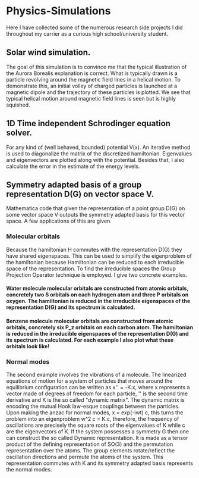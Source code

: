 # Physics-Simulations
Here I have collected some of the numerous research side projects I did throughout my carrier as a curious high school/university student.

## Solar wind simulation.

The goal of this simulation is to convince me that the typical illustration of the Aurora Borealis explanation is correct. What is typically drawn is a particle revolving around the magnetic field lines in a helical motion. To demonstrate this, an initial volley of charged particles is launched at a magnetic dipole and the trajectory of these particles is plotted. We see that typical helical motion around magnetic field lines is seen but is highly squished.

## 1D Time independent Schrodinger equation solver.
For any kind of (well behaved, bounded) potential V(x). An iterative method is used to diagonalize the matrix of the discretized hamiltonian. Eigenvalues and eigenvectors are plotted along with the potential. Besides that, I also calculate the error in the estimate of the energy levels.

## Symmetry adapted basis of a group representation D(G) on vector space V.
Mathematica code that given the representation of a point group D(G) on some vector space V outputs the symmetry adapted basis for this vector space. A few applications of this are given.
### Molecular orbitals
Because the hamiltonian H commutes with the representation D(G) they have shared eigenspaces. This can be used to simplify the eigenproblem of the hamiltonian because Hamiltonian can be reduced to each irreducible space of the representation. To find the irreducible spaces the Group Projection Operator technique is employed. I give two concrete examples.
#### Water molecule molecular orbitals are constructed from atomic orbitals, concretely two S orbitals on each hydrogen atom and three P orbitals on oxygen. The hamiltonian is reduced in the irreducible eigenspaces of the representation D(G) and its spectrum is calculated.
#### Benzene molecule molecular orbitals are constructed from atomic orbitals, concretely six P_z orbitals on each carbon atom. The hamiltonian is reduced in the irreducible eigenspaces of the representation D(G) and its spectrum is calculated. For each example I also plot what these orbitals look like!
### Normal modes
The second example involves the vibrations of a molecule. The linearized equations of motion for a system of particles that moves around the equilibrium configuration can be written as x'' = -K.x, where x represents a vector made of degrees of freedom for each particle, '' is the second time derivative and K is the so called "dynamic matrix". The dynamic matrix is encoding the mutual Hook law-esque couplings between the particles. Upon making the anzac for normal modes, x = exp(-iwt) c, this turns the problem into an eigenproblem w^2 c = K.c, therefore, the frequency of oscillations are precisely the square roots of the eigenvalues of K while c are the eigenvectors of K.
If the system possesses a symmetry G then one can construct the so called Dynamic representation. It is made as a tensor product of the defining representation of SO(3) and the permutation representation over the atoms. The group elements rotate/reflect the oscillation directions and permute the atoms of the system. This representation commutes with K and its symmetry adapted basis represents the normal modes.
